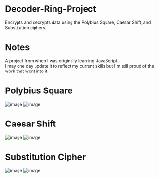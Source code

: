 # Decoder-Ring-Project
Encrypts and decrypts data using the Polybius Square, Caesar Shift, and Substitution ciphers.

# Notes
A project from when I was originally learning JavaScript. <br>
I may one day update it to reflect my current skills but I'm still proud of the work that went into it.


# Polybius Square
![image](https://user-images.githubusercontent.com/76602007/192026004-82d3346b-8e10-41f7-bc42-2c08698611cf.png)
![image](https://user-images.githubusercontent.com/76602007/192027505-975b8758-e9b9-483d-a976-54a9b47c21cd.png)


# Caesar Shift
![image](https://user-images.githubusercontent.com/76602007/192026695-3aec6a70-3d07-46f4-b5e1-85ba22904bbb.png)
![image](https://user-images.githubusercontent.com/76602007/192027105-2f47cac6-4b58-418d-9435-46af080cd9dc.png)


# Substitution Cipher
![image](https://user-images.githubusercontent.com/76602007/192026340-9ca7119e-b6c0-49c3-885a-8edcdfe41929.png)
![image](https://user-images.githubusercontent.com/76602007/192027308-baae96f6-f0d9-43ea-8b19-d20b08b20cc2.png)

